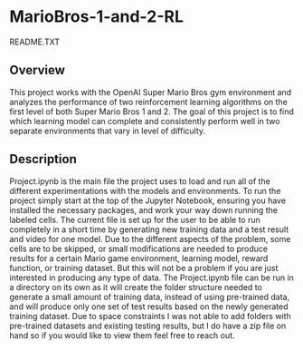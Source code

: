 # MarioBros-1-and-2-RL

README.TXT

## Overview 

This project works with the OpenAI Super Mario Bros gym environment and analyzes the performance of two reinforcement learning algorithms on the first level of both Super Mario Bros 1 and 2. The goal of this project is to find which learning model can complete and consistently perform well in two separate environments that vary in level of difficulty.

## Description 

Project.ipynb is the main file the project uses to load and run all of the different experimentations with the models and environments. To run the project simply start at the top of the Jupyter Notebook, ensuring you have installed the necessary packages, and work your way down running the labeled cells. The current file is set up for the user to be able to run completely in a short time by generating new training data and a test result and video for one model. Due to the different aspects of the problem, some cells are to be skipped, or small modifications are needed to produce results for a certain Mario game environment, learning model, reward function, or training dataset. But this will not be a problem if you are just interested in producing any type of data. The Project.ipynb file can be run in a directory on its own as it will create the folder structure needed to generate a small amount of training data, instead of using pre-trained data, and will produce only one set of test results based on the newly generated training dataset. Due to space constraints I was not able to add folders with pre-trained datasets and existing testing results, but I do have a zip file on hand so if you would like to view them feel free to reach out. 
